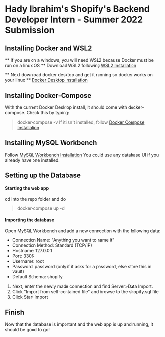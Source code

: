 # Hady Ibrahim's Shopify's Backend Developer Intern - Summer 2022 Submission
## Installing Docker and WSL2
** If you are on a windows, you will need WSL2 because Docker must be run on a linux OS **
Download WSL2 following [WSL2 Installation](https://docs.microsoft.com/en-us/windows/wsl/install)

** Next download docker desktop and get it running so docker works on your linux **
[Docker Desktop Installation](https://docs.docker.com/get-docker/)

## Installing Docker-Compose
With the current Docker Desktop install, it should come with docker-compose. Check this by typing:
> docker-compose -v
If it isn't installed, follow [Docker Compose Installation](https://docs.docker.com/compose/install/)

## Installing MySQL Workbench
Follow [MySQL Workbench Installation](https://dev.mysql.com/downloads/workbench/)
You could use any database UI if you already have one installed.

## Setting up the Database
#### Starting the web app
cd into the repo folder and do
> docker-compose up -d

#### Importing the database
Open MySQL Workbench and add a new connection with the following data:
* Connection Name: "Anything you want to name it"
* Connection Method: Standard (TCP/IP)
* Hostname: 127.0.0.1
* Port: 3306
* Username: root
* Password: password (only if it asks for a password, else store this in vault)
* Default Schema: shopify

1. Next, enter the newly made connection and find Server>Data Import.
2. Click "Import from self-contained file" and browse to the shopify.sql file
3. Click Start Import

## Finish
Now that the database is important and the web app is up and running, it should be good to go!
